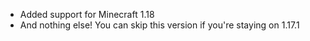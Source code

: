 * Added support for Minecraft 1.18
* And nothing else! You can skip this version if you're staying on 1.17.1  